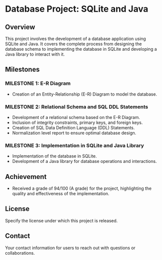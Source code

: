 
# Database Project: SQLite and Java

## Overview
This project involves the development of a database application using SQLite and Java. It covers the complete process from designing the database schema to implementing the database in SQLite and developing a Java library to interact with it.

## Milestones

### MILESTONE 1: E-R Diagram
- Creation of an Entity-Relationship (E-R) Diagram to model the database.

### MILESTONE 2: Relational Schema and SQL DDL Statements
- Development of a relational schema based on the E-R Diagram.
- Inclusion of integrity constraints, primary keys, and foreign keys.
- Creation of SQL Data Definition Language (DDL) Statements.
- Normalization level report to ensure optimal database design.

### MILESTONE 3: Implementation in SQLite and Java Library
- Implementation of the database in SQLite.
- Development of a Java library for database operations and interactions.

## Achievement
- Received a grade of 94/100 (A grade) for the project, highlighting the quality and effectiveness of the implementation.

## License
Specify the license under which this project is released.

## Contact
Your contact information for users to reach out with questions or collaborations.
